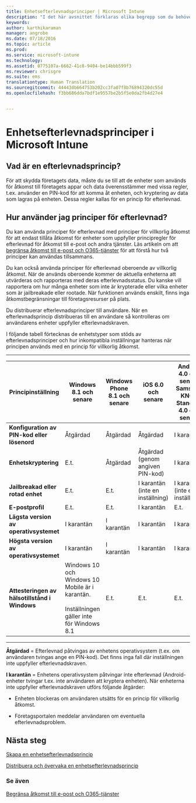 ```yaml
---
title: Enhetsefterlevnadsprinciper | Microsoft Intune
description: "I det här avsnittet förklaras olika begrepp som du behöver känna till för att förstå vad enhetsefterlevnadsprinciper är och hur de fungerar."
keywords: 
author: karthikaraman
manager: angrobe
ms.date: 07/18/2016
ms.topic: article
ms.prod: 
ms.service: microsoft-intune
ms.technology: 
ms.assetid: 0775107a-6662-41c8-9404-be14bbb599f3
ms.reviewer: chrisgre
ms.suite: ems
translationtype: Human Translation
ms.sourcegitcommit: 44443db664753b202cc3fa07f8b76894320dc55d
ms.openlocfilehash: f3bb686dda7bdf1e9557be2b5f5e0da2fb4d27e4


---
```


# Enhetsefterlevnadsprinciper i Microsoft Intune
## Vad är en efterlevnadsprincip?
För att skydda företagets data, måste du se till att de enheter som används för åtkomst till företagets appar och data överensstämmer med vissa regler, t.ex. använder en PIN-kod för att komma åt enheten, och kryptering av data som lagras på enheten. Dessa regler kallas för en princip för efterlevnad.

## Hur använder jag principer för efterlevnad?
Du kan använda principer för efterlevnad med principer för villkorlig åtkomst för att endast tillåta åtkomst för enheter som uppfyller principregler för efterlevnad för åtkomst till e-post och andra tjänster. Läs artikeln om att [begränsa åtkomst till e-post och O365-tjänster](restrict-access-to-email-and-o365-services-with-microsoft-intune.md) för att förstå hur två principer kan användas tillsammans.

Du kan också använda principer för efterlevnad oberoende av villkorlig åtkomst. När de används oberoende kommer de aktuella enheterna att utvärderas och rapporteras med deras efterlevnadsstatus. Du kanske vill rapportera om hur många enheter som inte är krypterade eller vilka enheter som är jailbreakade eller rootade. När funktionen används enskilt, finns inga åtkomstbegränsningar till företagsresurser på plats.

Du distribuerar efterlevnadsprinciper till användare. När en efterlevnadsprincip distribueras till en användare så kontrolleras om användarens enheter uppfyller efterlevnadskraven.

I följande tabell förtecknas de enhetstyper som stöds av efterlevnadsprinciper och hur inkompatibla inställningar hanteras när principen används med en princip för villkorlig åtkomst.

--------------

|Principinställning| Windows 8.1 och senare| Windows Phone 8.1 och senare| iOS 6.0 och senare|Android 4.0 och senare<br/>Samsung KNOX Standard 4.0 och senare|
|-----|----|----|----|----|
|**Konfiguration av PIN-kod eller lösenord** |Åtgärdad|Åtgärdad|Åtgärdad|I karantän|
|**Enhetskryptering**|E.t.|Åtgärdad|Åtgärdad (genom angiven PIN-kod)|I karantän|
|**Jailbreakad eller rotad enhet**|E.t.|E.t.|I karantän (inte en inställning)|I karantän (inte en inställning)|
|**E-postprofil**|E.t.|E.t.|I karantän|E.t.|
|**Lägsta version av operativsystemet**|I karantän|I karantän|I karantän|I karantän|
|**Högsta version av operativsystemet**|I karantän| I karantän| I karantän| I karantän|
|**Attesteringen av hälsotillstånd i Windows**|Windows 10 och Windows 10 Mobile är i karantän.<br /><br />Inställningen gäller inte för Windows 8.1|E.t.|E.t.|E.t.|
--------------
**Åtgärdad** = Efterlevnad påtvingas av enhetens operativsystem (t.ex. om användaren tvingas ange en PIN-kod).  Det finns inga fall där inställningen inte uppfyller efterlevnadskraven.

**I karantän** = Enhetens operativsystem påtvingar inte efterlevnad (Android-enheter tvingar t.ex. inte användaren att kryptera enheten). När enheterna inte uppfyller efterlevnadskraven utförs följande åtgärder:

-   Enheten blockeras om användaren utsätts för en princip för villkorlig åtkomst.

-   Företagsportalen meddelar användaren om eventuella efterlevnadsproblem.

## Nästa steg
[Skapa en enhetsefterlevnadsprincip](create-a-device-compliance-policy-in-microsoft-intune.md)

[Distribuera och övervaka en enhetsefterlevnadsprincip](deploy-and-monitor-a-device-compliance-policy-in-microsoft-intune.md)

### Se även
[Begränsa åtkomst till e-post och O365-tjänster](restrict-access-to-email-and-o365-services-with-microsoft-intune.md)



<!--HONumber=Sep16_HO1-->


